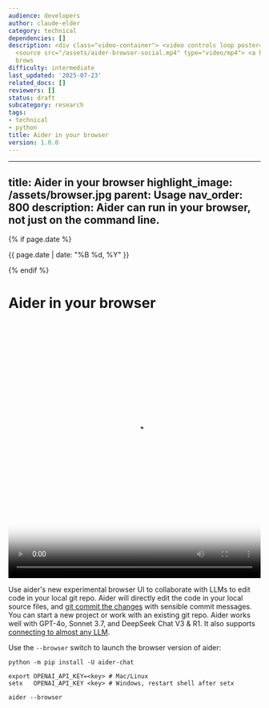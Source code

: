 ```yaml
---
audience: developers
author: claude-elder
category: technical
dependencies: []
description: <div class="video-container"> <video controls loop poster="/assets/browser.jpg">
  <source src="/assets/aider-browser-social.mp4" type="video/mp4"> <a href="/assets/aider-browser-social.mp4">Aider
  brows
difficulty: intermediate
last_updated: '2025-07-23'
related_docs: []
reviewers: []
status: draft
subcategory: research
tags:
- technical
- python
title: Aider in your browser
version: 1.0.0
---
```


---
title: Aider in your browser
highlight_image: /assets/browser.jpg
parent: Usage
nav_order: 800
description: Aider can run in your browser, not just on the command line.
---
{% if page.date %}
<p class="post-date">{{ page.date | date: "%B %d, %Y" }}</p>
{% endif %}

# Aider in your browser

<div class="video-container">
  <video controls loop poster="/assets/browser.jpg">
    <source src="/assets/aider-browser-social.mp4" type="video/mp4">
    <a href="/assets/aider-browser-social.mp4">Aider browser UI demo video</a>
  </video>
</div>

<style>
.video-container {
  position: relative;
  padding-bottom: 101.89%; /* 1080 / 1060 = 1.0189 */
  height: 0;
  overflow: hidden;
}

.video-container video {
  position: absolute;
  top: 0;
  left: 0;
  width: 100%;
  height: 100%;
}
</style>

Use aider's new experimental browser UI to collaborate with LLMs
to edit code in your local git repo.
Aider will directly edit the code in your local source files,
and [git commit the changes](https://aider.chat/docs/git.html)
with sensible commit messages.
You can start a new project or work with an existing git repo.
Aider works well with 
GPT-4o, Sonnet 3.7, and DeepSeek Chat V3 & R1.
It also supports [connecting to almost any LLM](https://aider.chat/docs/llms.html).

Use the `--browser` switch to launch the browser version of aider:

```
python -m pip install -U aider-chat

export OPENAI_API_KEY=<key> # Mac/Linux
setx   OPENAI_API_KEY <key> # Windows, restart shell after setx

aider --browser
```
